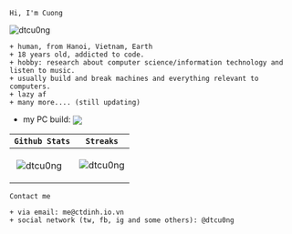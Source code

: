 ```Hi, I'm Cuong```
<p align="left"> <img src="https://komarev.com/ghpvc/?username=dtcu0ng" alt="dtcu0ng" /> </p>

```
+ human, from Hanoi, Vietnam, Earth
+ 18 years old, addicted to code.
+ hobby: research about computer science/information technology and listen to music.
+ usually build and break machines and everything relevant to computers.
+ lazy af
+ many more.... (still updating)
```

+ my PC build:
<a href="https://valid.x86.fr/thsx35"><img align="center" src="https://valid.x86.fr/cache/banner/thsx35-2.png" /></a>





| ```Github Stats```  | ```Streaks``` |
| ------------- | ------------- |
| <p>&nbsp;<img align="center" src="https://github-readme-stats.vercel.app/api?username=dtcu0ng&show_icons=true&locale=en" alt="dtcu0ng" /></p>  | <p><img align="center" src="https://github-readme-streak-stats.herokuapp.com/?user=dtcu0ng&" alt="dtcu0ng" /></p>  |

```Contact me```

```
+ via email: me@ctdinh.io.vn
+ social network (tw, fb, ig and some others): @dtcu0ng
```
